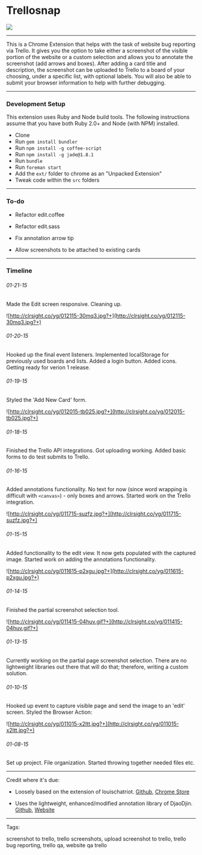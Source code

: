 # Trellosnap

[<img src="https://developer.chrome.com/webstore/images/ChromeWebStore_Badge_v2_496x150.png">](https://chrome.google.com/webstore/detail/trellosnap/lkkgpfdhgclmmhaggnebklhmkckeddad)

-----

This is a Chrome Extension that helps with the task of website bug reporting via Trello. It gives you the option to take either a screenshot of the visible portion of the website or a custom selection and allows you to annotate the screenshot (add arrows and boxes). After adding a card title and description, the screenshot can be uploaded to Trello to a board of your choosing, under a specific list, with optional labels. You will also be able to submit your browser information to help with further debugging.


-----

### Development Setup

This extension uses Ruby and Node build tools. The following instructions assume that you have both Ruby 2.0+ and Node (with NPM) installed.

- Clone
- Run `gem install bundler`
- Run `npm install -g coffee-script`
- Run `npm install -g jade@1.8.1`
- Run `bundle`
- Run `foreman start`
- Add the `ext/` folder to chrome as an "Unpacked Extension"
- Tweak code within the `src` folders


-----

### To-do

- Refactor edit.coffee

- Refactor edit.sass

- Fix annotation arrow tip

- Allow screenshots to be attached to existing cards


-----

### Timeline

###### 01-21-15

Made the Edit screen responsive. Cleaning up.

![http://clrsight.co/yg/012115-30mq3.jpg?+](http://clrsight.co/yg/012115-30mq3.jpg?+)


###### 01-20-15

Hooked up the final event listeners. Implemented localStorage for previously used boards and lists. Added a login button. Added icons. Getting ready for verion 1 release.

###### 01-19-15

Styled the 'Add New Card' form.

![http://clrsight.co/yg/012015-tb025.jpg?+](http://clrsight.co/yg/012015-tb025.jpg?+)

###### 01-18-15

Finished the Trello API integrations. Got uploading working. Added basic forms to do test submits to Trello.

###### 01-16-15

Added annotations functionality. No text for now (since word wrapping is difficult with `<canvas>`) - only boxes and arrows. Started work on the Trello integration.

![http://clrsight.co/yg/011715-suzfz.jpg?+](http://clrsight.co/yg/011715-suzfz.jpg?+)

###### 01-15-15

Added functionality to the edit view. It now gets populated with the captured image. Started work on adding the annotations functionality.

![http://clrsight.co/yg/011615-p2xgu.jpg?+](http://clrsight.co/yg/011615-p2xgu.jpg?+)


###### 01-14-15

Finished the partial screenshot selection tool.

![http://clrsight.co/yg/011415-04huv.gif?+](http://clrsight.co/yg/011415-04huv.gif?+)

###### 01-13-15

Currently working on the partial page screenshot selection. There are no lightweight libraries out there that will do that; therefore, writing a custom solution.

###### 01-10-15

Hooked up event to capture visible page and send the image to an 'edit' screen. Styled the Browser Action:

![http://clrsight.co/yg/011015-x2ltt.jpg?+](http://clrsight.co/yg/011015-x2ltt.jpg?+)

###### 01-08-15

Set up project. File organization. Started throwing together needed files etc.


-----


Credit where it's due:

- Loosely based on the extension of louischatriot. [Github](https://github.com/louischatriot/trello-capture), [Chrome Store](https://chrome.google.com/webstore/detail/capture-for-trello/kclmblojjeedhebmlokdjeiogppjkfih)

- Uses the lightweight, enhanced/modified annotation library of DjaoDjin. [Github](https://github.com/djaodjin/djaodjin-annotate), [Website](https://djaodjin.com/blog/jquery-plugin-to-annotate-images.blog.html#demo-annotate)


-----

Tags:

screenshot to trello, trello screenshots, upload screenshot to trello, trello bug reporting, trello qa, website qa trello
